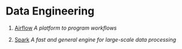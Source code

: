 # Data Engineering

1. [Airflow](https://github.com/vanessaaleung/DS-notes/tree/master/data-engineering/airflow)
_A platform to program workflows_

2. [Spark](https://github.com/vanessaaleung/DS-notes/tree/master/data-engineering/spark)
_A fast and general engine for large-scale data processing_
